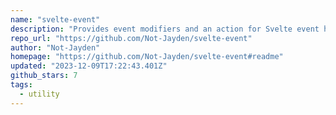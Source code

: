 ```yaml
---
name: "svelte-event"
description: "Provides event modifiers and an action for Svelte event handling."
repo_url: "https://github.com/Not-Jayden/svelte-event"
author: "Not-Jayden"
homepage: "https://github.com/Not-Jayden/svelte-event#readme"
updated: "2023-12-09T17:22:43.401Z"
github_stars: 7
tags: 
  - utility
---
```

